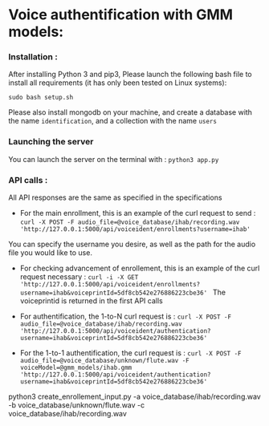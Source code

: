 # Voice authentification with GMM models:

### Installation :
After installing Python 3 and pip3, Please launch the following bash file to install all requirements (it has only been tested on Linux systems):

`sudo bash setup.sh`

Please also install mongodb on your machine, and create a database with the name `identification`, and a collection with the name `users`
### Launching the server
You can launch the server on the terminal with :
`python3 app.py`

### API calls :

All API responses are the same as specified in the specifications

- For the main enrollment, this is an example of the curl request to send :
`curl -X POST -F audio_file=@voice_database/ihab/recording.wav 'http://127.0.0.1:5000/api/voiceident/enrollments?username=ihab'
`

You can specify the username you desire, as well as the path for the audio file you would like to use.


- For checking advancement of enrollement, this is an example of the curl request necessary :
`curl -i -X GET 'http://127.0.0.1:5000/api/voiceident/enrollments?username=ihab&voiceprintId=5df8cb542e276886223cbe36'
`
The voiceprintid is returned in the first API calls


- For authentification, the 1-to-N curl request is :
`curl -X POST -F audio_file=@voice_database/ihab/recording.wav 'http://127.0.0.1:5000/api/voiceident/authentication?username=ihab&voiceprintId=5df8cb542e276886223cbe36'
`

- For the 1-to-1 authentification, the curl request is :
`curl -X POST -F audio_file=@voice_database/unknown/flute.wav -F voiceModel=@gmm_models/ihab.gmm 'http://127.0.0.1:5000/api/voiceident/authentication?username=ihab&voiceprintId=5df8cb542e276886223cbe36'
`








python3 create_enrollement_input.py -a voice_database/ihab/recording.wav -b voice_database/unknown/flute.wav -c voice_database/ihab/recording.wav
